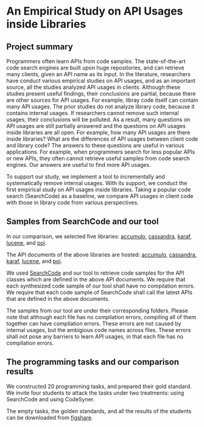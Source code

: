 # An Empirical Study on API Usages inside Libraries

## Project summary


Programmers often learn APIs from code samples. The state-of-the-art code search engines are built upon huge repositories, and can retrieve many clients, given an API name as its input. In the literature, researchers have conduct various empirical studies on API usages, and as an important source, all the studies analyzed API usages in clients. Although these studies present useful findings, their conclusions are partial, because there are other sources for API usages. For example, libray code itself can contain many API usages. The prior studies do not analyze library code, because it contains internal usages. If researchers cannot remove such internal usages, their conclusions will be polluted. As a result, many questions on API usages are still partially answered and the questions on API usages inside libraries are all open. For example, how many API usages are there inside libraries? What are the differences of API usages between client code and library code? The answers to these questions are useful in various applications. For example, when programmers search for less popular APIs or new APIs, they often cannot retrieve useful samples from code search engines. Our answers are useful to find more API usages. 

To support our study, we implement a tool to incrementally and systematically remove internal usages. With its support, we conduct the first empirical study on API usages inside libraries. Taking a popular code search (SearchCode) as a baseline, we compare API usages in client code with those in library code from various perspectives. 


## Samples from SearchCode and our tool

In our comparison, we selected five libraries: 
[accumulo](https://accumulo.apache.org), [cassandra](https://cassandra.apache.org), [karaf](https://karaf.apache.org), [lucene](https://lucene.apache.org), and [poi](https://poi.apache.org).

The API documents of the above libraries are hosted: [accumulo](https://tinyurl.com/wrxtcag), [cassandra](https://tinyurl.com/s48gayr), [karaf](https://tinyurl.com/yb23bygh), [lucene](https://tinyurl.com/r65nw7q), and [poi](https://tinyurl.com/uzgdlyr).

We used [SearchCode](https://searchcode.com) and our tool to retrieve code samples for the API classes which are defined in the above API documents. 
We require that each synthesized code sample of our tool shall have no compilation errors. We require that each code sample of SearchCode shall call the latest APIs that are defined in the above documents. 

The samples from our tool are under their corresponding folders. Please note that although each file has no compilation errors, compiling all of them together can have compilation errors. These errors are not caused by internal usages, but the ambigious code names across files. These errors shall not pose any barriers to learn API usages, in that each file has no compilation errors. 


## The programming tasks and our comparison results

We constructed 20 programming tasks, and prepared their gold standard. We invite four students to attack the tasks under two treatments: using SearchCode and using CodeSyner. 

The empty tasks, the golden standards, and all the results of the students can be downloaded from [figshare](https://figshare.com/s/085b5ad9c6ac930b45ce).




